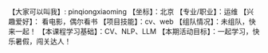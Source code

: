【大家可以叫我】: pinqiongxiaoming
【坐标】：北京
【专业/职业】：运维
【兴趣爱好】： 看电影，偶尔看书
【项目技能】：cv、web
【组队情况】：未组队，快来一起！
【本课程学习基础】：CV、NLP、LLM
【本期活动目标】：一起学习，快乐暑假，闯关达人！
